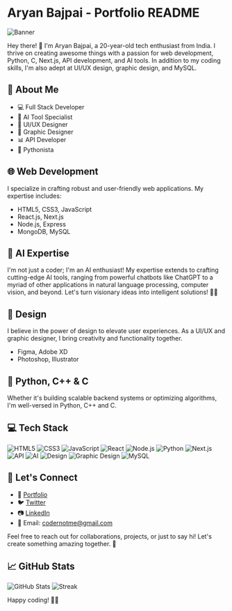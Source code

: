 # Aryan Bajpai - Portfolio README

![Banner](https://i.imgur.com/Sa4Llsn.png)

Hey there! 👋 I'm Aryan Bajpai, a 20-year-old tech enthusiast from India. I thrive on creating awesome things with a passion for web development, Python, C, Next.js, API development, and AI tools. In addition to my coding skills, I'm also adept at UI/UX design, graphic design, and MySQL.

## 🚀 About Me

- 💻 Full Stack Developer
- 🤖 AI Tool Specialist
- 🎨 UI/UX Designer
- 🎨 Graphic Designer
- 📊 API Developer
- 🐍 Pythonista

## 🌐 Web Development

I specialize in crafting robust and user-friendly web applications. My expertise includes:

- HTML5, CSS3, JavaScript
- React.js, Next.js
- Node.js, Express
- MongoDB, MySQL

## 🧠 AI Expertise

I'm not just a coder; I'm an AI enthusiast! My expertise extends to crafting cutting-edge AI tools, ranging from powerful chatbots like ChatGPT to a myriad of other applications in natural language processing, computer vision, and beyond. Let's turn visionary ideas into intelligent solutions! 🤖✨

## 🎨 Design

I believe in the power of design to elevate user experiences. As a UI/UX and graphic designer, I bring creativity and functionality together.

- Figma, Adobe XD
- Photoshop, Illustrator

## 🐍 Python, C++ & C

Whether it's building scalable backend systems or optimizing algorithms, I'm well-versed in Python, C++ and C.

## 💻 Tech Stack

![HTML5](https://img.shields.io/badge/HTML5-E34F26?logo=html5&logoColor=white) ![CSS3](https://img.shields.io/badge/CSS3-1572B6?logo=css3&logoColor=white) ![JavaScript](https://img.shields.io/badge/JavaScript-F7DF1E?logo=javascript&logoColor=black) ![React](https://img.shields.io/badge/React-61DAFB?logo=react&logoColor=white) ![Node.js](https://img.shields.io/badge/Node.js-43853D?logo=node.js&logoColor=white) ![Python](https://img.shields.io/badge/Python-3776AB?logo=python&logoColor=white) ![Next.js](https://img.shields.io/badge/Next.js-000000?logo=next.js&logoColor=white) ![API](https://img.shields.io/badge/API-009688?logo=api&logoColor=white) ![AI](https://img.shields.io/badge/AI-4285F4?logo=ai&logoColor=white) ![Design](https://img.shields.io/badge/Design-FF4088?logo=design&logoColor=white) ![Graphic Design](https://img.shields.io/badge/Graphic_Design-7952B3?logo=adobe-illustrator&logoColor=white) ![MySQL](https://img.shields.io/badge/MySQL-4479A1?logo=mysql&logoColor=white)


## 🚀 Let's Connect

- 🔗 [Portfolio](https://portxme.vercel.app/)
- 🐦 [Twitter](https://twitter.com/codernotme)
- 📷 [LinkedIn](https://www.linkedin.com/in/codernotme/)
- 📧 Email: codernotme@gmail.com

Feel free to reach out for collaborations, projects, or just to say hi! Let's create something amazing together. 🚀

## 📈 GitHub Stats

![GitHub Stats](https://github-readme-stats.vercel.app/api?username=codernotme&theme=vue-dark&show_icons=true&hide_border=false&count_private=true)
![Streak](https://github-readme-streak-stats.herokuapp.com/?user=codernotme&theme=vue-dark&hide_border=false)

Happy coding! 🚀✨
